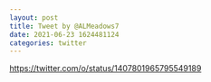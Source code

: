 ```yaml
--- 
layout: post 
title: Tweet by @ALMeadows7 
date: 2021-06-23 1624481124 
categories: twitter 
--- 
```

https://twitter.com/o/status/1407801965795549189
